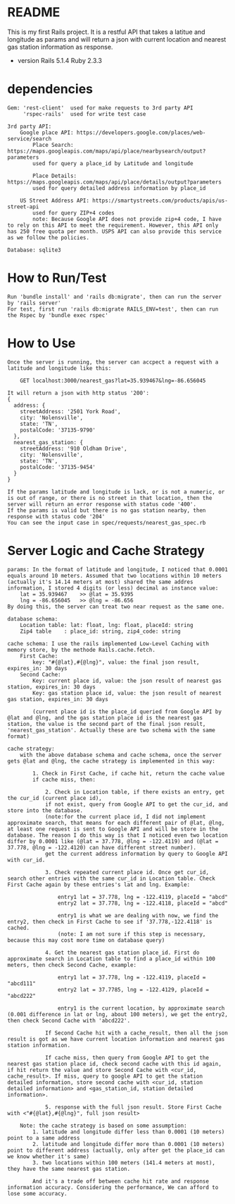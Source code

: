 # README

This is my first Rails project.
It is a restful API that takes a latitue and longitude as params and will return a json with current location and nearest gas station information as response.

* version
	Rails 5.1.4
	Ruby 2.3.3

# dependencies
	Gem: 'rest-client'	used for make requests to 3rd party API
		 'rspec-rails'	used for write test case

	3rd party API:
		Google place API: https://developers.google.com/places/web-service/search
			Place Search: https://maps.googleapis.com/maps/api/place/nearbysearch/output?parameters
			used for query a place_id by Latitude and longitude

			Place Details: https://maps.googleapis.com/maps/api/place/details/output?parameters
			used for query detailed address information by place_id

		US Street Address API: https://smartystreets.com/products/apis/us-street-api
			used for query ZIP+4 codes
			note: Because Google API does not provide zip+4 code, I have to rely on this API to meet the requirement. However, this API only has 250 free quota per month. USPS API can also provide this service as we follow the policies.

	Database: sqlite3

# How to Run/Test
	Run 'bundle install' and 'rails db:migrate', then can run the server by 'rails server'
	For test, first run 'rails db:migrate RAILS_ENV=test', then can run the Rspec by 'bundle exec rspec'

# How to Use
	Once the server is running, the server can accpect a request with a latitude and longitude like this:

		GET localhost:3000/nearest_gas?lat=35.939467&lng=-86.656045

	It will return a json with http status '200':
	{
      address: {
        streetAddress: '2501 York Road',
        city: 'Nolensville',
        state: 'TN',
        postalCode: '37135-9790'
      },
      nearest_gas_station: {
        streetAddress: '910 Oldham Drive',
        city: 'Nolensville',
        state: 'TN',
        postalCode: '37135-9454'
      }
    }

    If the params latitude and longitude is lack, or is not a numeric, or is out of range, or there is no street in that location, then the server will return an error response with status code '400'.
    If the params is valid but there is no gas station nearby, then response with status code '204'
    You can see the input case in spec/requests/nearest_gas_spec.rb

# Server Logic and Cache Strategy 
	params: In the format of latitude and longitude, I noticed that 0.0001 equals around 10 meters. Assumed that two locations within 10 meters (actually it's 14.14 meters at most) shared the same addres information, I stored 4 digits (or less) decimal as instance value:
		lat = 35.939467    >> @lat = 35.9395
		lng = -86.656045   >> @lng = -86.656
	By doing this, the server can treat two near request as the same one.

	database schema:
		Location table: lat: float, lng: float, placeId: string
		Zip4 table	  :	place_id: string, zip4_code: string

	cache schema: I use the rails implemented Low-Level Caching with memory store, by the methode Rails.cache.fetch.
		First Cache:
			key: "#{@lat},#{@lng}", value: the final json result, expires_in: 30 days
		Second Cache:
			Key: current place id, value: the json result of nearest gas station, expires_in: 30 days
			Key: gas station place id, value: the json result of nearest gas station, expires_in: 30 days

			(current place id is the place_id queried from Google API by @lat and @lng, and the gas station place id is the nearest gas station, the value is the second part of the final json result, 'nearest_gas_station'. Actually these are two schema with the same format)

	cache strategy:
		with the above database schema and cache schema, once the server gets @lat and @lng, the cache strategy is implemented in this way:

			1. Check in First Cache, if cache hit, return the cache value
			if cache miss, then:

				2. Check in Location table, if there exists an entry, get the cur_id (current place id),
				if not exist, query from Google API to get the cur_id, and store into the database. 
				(note:for the current place id, I did not implement approximate search, that means for each different pair of @lat, @lng, at least one request is sent to Google API and will be store in the database. The reason I do this way is that I noticed even two location differ by 0.0001 like (@lat = 37.778, @lng = -122.4119) and (@lat = 37.778, @lng = -122.4120) can have different street number).
				get the current address information by query to Google API with cur_id.

				3. Check repeated current place id. Once get cur_id, search other entries with the same cur_id in Location table. Check First Cache again by these entries's lat and lng. Example:

					entry1 lat = 37.778, lng = -122.4119, placeId = "abcd"
					entry2 lat = 37.778, lng = -122.4118, placeId = "abcd"

					entry1 is what we are dealing with now, we find the entry2, then check in First Cache to see if '37.778,-122.4118' is cached.
					(note: I am not sure if this step is necessary, because this may cost more time on database query)

				4. Get the nearest gas station place_id. First do approximate search in Location table to find a place_id within 100 meters, then check Second Cache, example:

					entry1 lat = 37.778, lng = -122.4119, placeId = "abcd111"
					entry2 lat = 37.7785, lng = -122.4129, placeId = "abcd222"

					entry1 is the current location, by approximate search (0.001 difference in lat or lng, about 100 meters), we get the entry2, then check Second Cache with 'abcd222'.

				If Second Cache hit with a cache_result, then all the json result is got as we have current location information and nearest gas station information.

				If cache miss, then query from Google API to get the nearest gas station place id, check second cache with this id again, if hit return the value and store Second Cache with <cur_id, cache_result>. If miss, query to google API to get the station detailed information, store second cache with <cur_id, station detailed information> and <gas_station_id, station detailed information>.

				5. response with the full json result. Store First Cache with <"#{@lat},#{@lng}", full json result>

		Note: the cache strategy is based on some assumption:
			1. latitude and longitude differ less than 0.0001 (10 meters) point to a same address
			2. latitude and longitude differ more than 0.0001 (10 meters) point to different address (actually, only after get the place_id can we know whether it's same)
			3. two locations within 100 meters (141.4 meters at most), they have the same nearest gas station.

			And it's a trade off between cache hit rate and response information accuracy. Considering the performance, We can afford to lose some accuracy.





